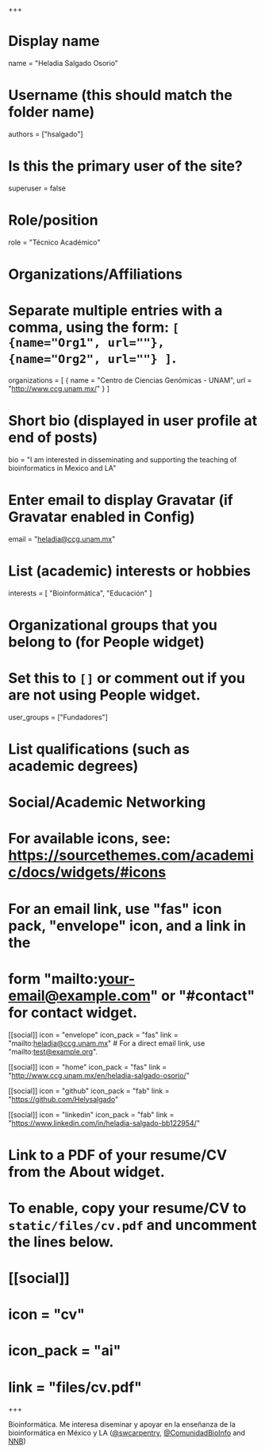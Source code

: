 +++
# Display name
name = "Heladia Salgado Osorio"

# Username (this should match the folder name)
authors = ["hsalgado"]

# Is this the primary user of the site?
superuser = false

# Role/position
role = "Técnico Académico"

# Organizations/Affiliations
#   Separate multiple entries with a comma, using the form: `[ {name="Org1", url=""}, {name="Org2", url=""} ]`.
organizations = [ { name = "Centro de Ciencias Genómicas - UNAM", url = "http://www.ccg.unam.mx/" } ]

# Short bio (displayed in user profile at end of posts)
bio = "I am interested in disseminating and supporting the teaching of bioinformatics in Mexico and LA"

# Enter email to display Gravatar (if Gravatar enabled in Config)
email = "heladia@ccg.unam.mx"

# List (academic) interests or hobbies
interests = [
  "Bioinformática",
  "Educación"
]

# Organizational groups that you belong to (for People widget)
#   Set this to `[]` or comment out if you are not using People widget.
user_groups = ["Fundadores"]

# List qualifications (such as academic degrees)

# Social/Academic Networking
# For available icons, see: https://sourcethemes.com/academic/docs/widgets/#icons
#   For an email link, use "fas" icon pack, "envelope" icon, and a link in the
#   form "mailto:your-email@example.com" or "#contact" for contact widget.

[[social]]
  icon = "envelope"
  icon_pack = "fas"
  link = "mailto:heladia@ccg.unam.mx"  # For a direct email link, use "mailto:test@example.org".

[[social]]
  icon = "home"
  icon_pack = "fas"
  link = "http://www.ccg.unam.mx/en/heladia-salgado-osorio/"

[[social]]
  icon = "github"
  icon_pack = "fab"
  link = "https://github.com/Helysalgado"

[[social]]
  icon = "linkedin"
  icon_pack = "fab"
  link = "https://www.linkedin.com/in/heladia-salgado-bb122954/"

# Link to a PDF of your resume/CV from the About widget.
# To enable, copy your resume/CV to `static/files/cv.pdf` and uncomment the lines below.
# [[social]]
#   icon = "cv"
#   icon_pack = "ai"
#   link = "files/cv.pdf"

+++

Bioinformática. Me interesa diseminar y apoyar en la enseñanza de la bioinformática en México y LA ([@swcarpentry](https://github.com/swcarpentry), [@ComunidadBioInfo](https://github.com/ComunidadBioInfo) and [NNB](http://congresos.nnb.unam.mx/))
